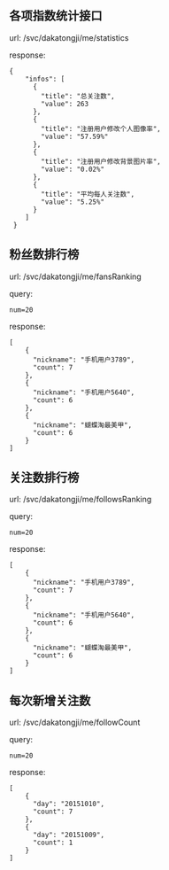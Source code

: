 ## 各项指数统计接口

url: /svc/dakatongji/me/statistics
    
response:

	{
        "infos": [
          {
            "title": "总关注数",
            "value": 263
          },
          {
            "title": "注册用户修改个人图像率",
            "value": "57.59%"
          },
          {
            "title": "注册用户修改背景图片率",
            "value": "0.02%"
          },
          {
            "title": "平均每人关注数",
            "value": "5.25%"
          }
        ]
     }
     
## 粉丝数排行榜

url: /svc/dakatongji/me/fansRanking

query:
    
    num=20
    
response:

    [
        {
          "nickname": "手机用户3789",
          "count": 7
        },
        {
          "nickname": "手机用户5640",
          "count": 6
        },
        {
          "nickname": "蝴蝶淘最美甲",
          "count": 6
        }
    ]
    
## 关注数排行榜

url: /svc/dakatongji/me/followsRanking

query:
    
    num=20
    
response:

    [
        {
          "nickname": "手机用户3789",
          "count": 7
        },
        {
          "nickname": "手机用户5640",
          "count": 6
        },
        {
          "nickname": "蝴蝶淘最美甲",
          "count": 6
        }
    ]
    
## 每次新增关注数

url: /svc/dakatongji/me/followCount

query:
    
    num=20
    
response:

    [
        {
          "day": "20151010",
          "count": 7
        },
        {
          "day": "20151009",
          "count": 1
        }
    ]